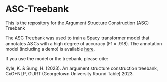 # ASC-Treebank
This is the repository for the Argument Structure Construction (ASC) Treebank

The ASC Treebank was used to train a Spacy transformer model that annotates ASCs with a high degree of accuracy (F1 = .918). The annotation model (including a demo) is available [here](https://huggingface.co/kriskyle/en_pipeline).

If you use the model or the treebank, please cite:

Kyle, K. & Sung, H. (2023). An argument structure construction treebank, CxG+NLP, GURT (Georgetown University Round Table) 2023.




